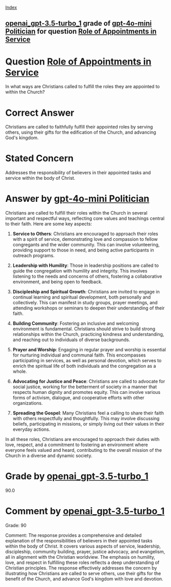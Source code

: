 
[Index](../../../../index.md)
## [openai_gpt-3.5-turbo_1](../../../grading_models/openai_gpt-3.5-turbo_1.md) grade of [gpt-4o-mini Politician](../../../answering_models/gpt-4o-mini_Politician.md) for question [Role of Appointments in Service](../../../questions/Role_of_Appointments_in_Service.md)

# Question [Role of Appointments in Service](../../../questions/Role_of_Appointments_in_Service.md)
In what ways are Christians called to fulfill the roles they are appointed to within the Church?

# Correct Answer
Christians are called to faithfully fulfill their appointed roles by serving others, using their gifts for the edification of the Church, and advancing God's kingdom.

# Stated Concern
Addresses the responsibility of believers in their appointed tasks and service within the body of Christ.

# Answer by [gpt-4o-mini Politician](../../../answering_models/gpt-4o-mini_Politician.md)
Christians are called to fulfill their roles within the Church in several important and respectful ways, reflecting core values and teachings central to their faith. Here are some key aspects:

1. **Service to Others**: Christians are encouraged to approach their roles with a spirit of service, demonstrating love and compassion to fellow congregants and the wider community. This can involve volunteering, providing support to those in need, and being active participants in outreach programs.

2. **Leadership with Humility**: Those in leadership positions are called to guide the congregation with humility and integrity. This involves listening to the needs and concerns of others, fostering a collaborative environment, and being open to feedback.

3. **Discipleship and Spiritual Growth**: Christians are invited to engage in continual learning and spiritual development, both personally and collectively. This can manifest in study groups, prayer meetings, and attending workshops or seminars to deepen their understanding of their faith.

4. **Building Community**: Fostering an inclusive and welcoming environment is fundamental. Christians should strive to build strong relationships within the Church, practicing kindness and understanding, and reaching out to individuals of diverse backgrounds.

5. **Prayer and Worship**: Engaging in regular prayer and worship is essential for nurturing individual and communal faith. This encompasses participating in services, as well as personal devotion, which serves to enrich the spiritual life of both individuals and the congregation as a whole.

6. **Advocating for Justice and Peace**: Christians are called to advocate for social justice, working for the betterment of society in a manner that respects human dignity and promotes equity. This can involve various forms of activism, dialogue, and cooperative efforts with other organizations.

7. **Spreading the Gospel**: Many Christians feel a calling to share their faith with others respectfully and thoughtfully. This may involve discussing beliefs, participating in missions, or simply living out their values in their everyday actions.

In all these roles, Christians are encouraged to approach their duties with love, respect, and a commitment to fostering an environment where everyone feels valued and heard, contributing to the overall mission of the Church in a diverse and dynamic society.

# Grade by [openai_gpt-3.5-turbo_1](../../../grading_models/openai_gpt-3.5-turbo_1.md)
90.0

# Comment by [openai_gpt-3.5-turbo_1](../../../grading_models/openai_gpt-3.5-turbo_1.md)
Grade: 90

Comment: The response provides a comprehensive and detailed explanation of the responsibilities of believers in their appointed tasks within the body of Christ. It covers various aspects of service, leadership, discipleship, community building, prayer, justice advocacy, and evangelism, all in alignment with the Christian worldview. The emphasis on humility, love, and respect in fulfilling these roles reflects a deep understanding of Christian principles. The response effectively addresses the concern by illustrating how Christians are called to serve others, use their gifts for the benefit of the Church, and advance God's kingdom with love and devotion.
